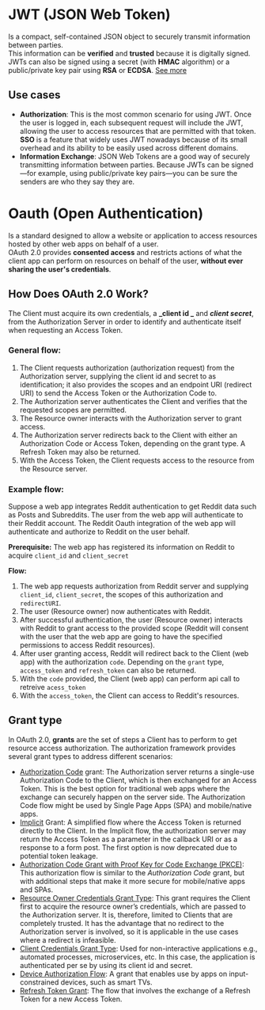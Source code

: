 # JWT (JSON Web Token)
Is a compact, self-contained JSON object to securely transmit information between parties.  
This information can be **verified** and **trusted** because it is digitally signed. JWTs can also be signed using a secret (with **HMAC** algorithm) or a public/private key pair using **RSA** or **ECDSA**.
[See more](https://www.jwt.io/introduction)

## Use cases
- **Authorization**: This is the most common scenario for using JWT. Once the user is logged in, each subsequent request will include the JWT, allowing the user to access resources that are permitted with that token. **SSO** is a feature that widely uses JWT nowadays because of its small overhead and its ability to be easily used across different domains.
- **Information Exchange**: JSON Web Tokens are a good way of securely transmitting information between parties. Because JWTs can be signed—for example, using public/private key pairs—you can be sure the senders are who they say they are.  

# Oauth (Open Authentication)
Is a standard designed to allow a website or application to access resources hosted by other web apps on behalf of a user.  
OAuth 2.0 provides **consented access** and restricts actions of what the client app can perform on resources on behalf of the user, **without ever sharing the user's credentials**.

## How Does OAuth 2.0 Work?
The Client must acquire its own credentials, a **_client id _** and **_client secret_**, from the Authorization Server in order to identify and authenticate itself when requesting an Access Token.

### General flow:
1. The Client requests authorization (authorization request) from the Authorization server, supplying the client id and secret to as identification; it also provides the scopes and an endpoint URI (redirect URI) to send the Access Token or the Authorization Code to.
2. The Authorization server authenticates the Client and verifies that the requested scopes are permitted.
3. The Resource owner interacts with the Authorization server to grant access.
4. The Authorization server redirects back to the Client with either an Authorization Code or Access Token, depending on the grant type. A Refresh Token may also be returned.
5. With the Access Token, the Client requests access to the resource from the Resource server.

### Example flow:
Suppose a web app integrates Reddit authentication to get Reddit data such as Posts and Subreddits. The user from the web app will authenticate to their Reddit account. The Reddit Oauth integration of the web app will authenticate and authorize to Reddit on the user behalf.

**Prerequisite:**
The web app has registered its information on Reddit to acquire `client_id` and `client_secret`

**Flow:**
1. The web app requests authorization from Reddit server and supplying `client_id`, `client_secret`, the scopes of this authorization and `redirectURI`.
2. The user (Resource owner) now authenticates with Reddit.
3. After successful authentication, the user (Resource owner) interacts with Reddit to grant access to the provided scope (Reddit will consent with the user that the web app are going to have the specified permissions to access Reddit resources).
4. After user granting access, Reddit will redirect back to the Client (web app) with the authorization `code`. Depending on the `grant` type, `access_token` and `refresh_token` can also be returned.
5. With the `code` provided, the Client (web app) can perform api call to retreive `acess_token`
6. With the `access_token`, the Client can access to Reddit's resources.

## Grant type
In OAuth 2.0, **grants** are the set of steps a Client has to perform to get resource access authorization. The authorization framework provides several grant types to address different scenarios:

- [Authorization Code](https://auth0.com/docs/api-auth/tutorials/authorization-code-grant) grant: The Authorization server returns a single-use Authorization Code to the Client, which is then exchanged for an Access Token. This is the best option for traditional web apps where the exchange can securely happen on the server side. The Authorization Code flow might be used by Single Page Apps (SPA) and mobile/native apps. 
- [Implicit](https://auth0.com/docs/api-auth/tutorials/implicit-grant) Grant: A simplified flow where the Access Token is returned directly to the Client. In the Implicit flow, the authorization server may return the Access Token as a parameter in the callback URI or as a response to a form post. The first option is now deprecated due to potential token leakage.
- [Authorization Code Grant with Proof Key for Code Exchange (PKCE)](https://auth0.com/docs/flows/concepts/auth-code-pkce): This authorization flow is similar to the _Authorization Code_ grant, but with additional steps that make it more secure for mobile/native apps and SPAs.
- [Resource Owner Credentials Grant Type](https://auth0.com/docs/api-auth/tutorials/password-grant): This grant requires the Client first to acquire the resource owner’s credentials, which are passed to the Authorization server. It is, therefore, limited to Clients that are completely trusted. It has the advantage that no redirect to the Authorization server is involved, so it is applicable in the use cases where a redirect is infeasible.
- [Client Credentials Grant Type](https://auth0.com/docs/api-auth/tutorials/client-credentials): Used for non-interactive applications e.g., automated processes, microservices, etc. In this case, the application is authenticated per se by using its client id and secret.
- [Device Authorization Flow](https://auth0.com/docs/flows/concepts/device-auth): A grant that enables use by apps on input-constrained devices, such as smart TVs.
- [Refresh Token Grant](https://auth0.com/blog/refresh-tokens-what-are-they-and-when-to-use-them/): The flow that involves the exchange of a Refresh Token for a new Access Token.